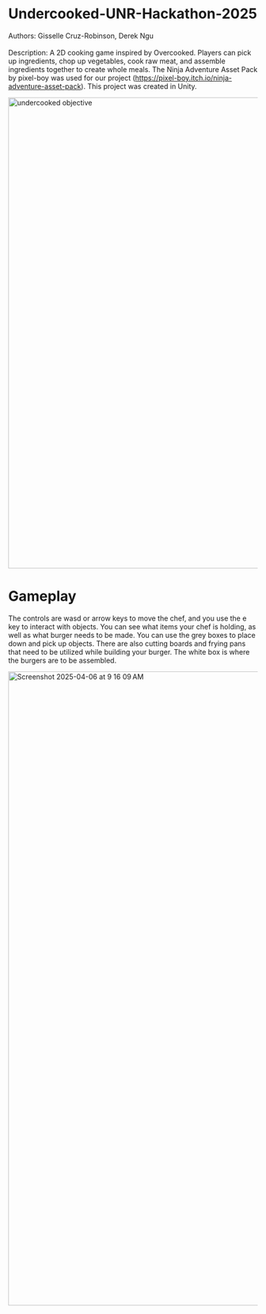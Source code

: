 # Undercooked-UNR-Hackathon-2025
Authors: Gisselle Cruz-Robinson, Derek Ngu<br/><br/>
Description: A 2D cooking game inspired by Overcooked. Players can pick up ingredients, chop up vegetables, cook raw meat, and assemble ingredients together to create whole meals. The Ninja Adventure Asset Pack by pixel-boy was used for our project (https://pixel-boy.itch.io/ninja-adventure-asset-pack). This project was created in Unity.

<img width="951" alt="undercooked objective" src="https://github.com/user-attachments/assets/fd5b30d5-b07a-41bb-937c-cf879c8adf3f" />

# Gameplay
The controls are wasd or arrow keys to move the chef, and you use the e key to interact with objects. You can see what items your chef is holding, as well as what burger needs to be made. You can use the grey boxes to place down and pick up objects. There are also cutting boards and frying pans that need to be utilized while building your burger. The white box is where the burgers are to be assembled.

<img width="1280" alt="Screenshot 2025-04-06 at 9 16 09 AM" src="https://github.com/user-attachments/assets/50281309-4e29-471d-8482-ab49d0d5fc6b" />
